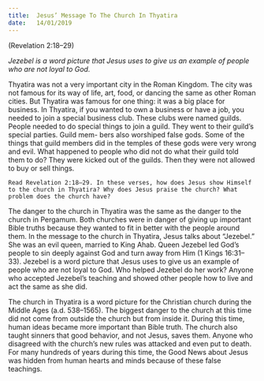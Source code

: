 ```yaml
---
title:  Jesus’ Message To The Church In Thyatira
date:   14/01/2019
---
```


(Revelation 2:18–29)

_Jezebel is a word picture that Jesus uses to give us an example of people who are not loyal to God._

Thyatira was not a very important city in the Roman Kingdom. The city was not famous for its way of life, art, food, or dancing the same as other Roman cities. But Thyatira was famous for one thing: it was a big place for business. In Thyatira, if you wanted to own a business or have a job, you needed to join a special business club. These clubs were named guilds. People needed to do special things to join a guild. They went to their guild’s special parties. Guild mem- bers also worshiped false gods. Some of the things that guild members did in the temples of these gods were very wrong and evil. What happened to people who did not do what their guild told them to do? They were kicked out of the guilds. Then they were not allowed to buy or sell things.

`Read Revelation 2:18–29. In these verses, how does Jesus show Himself to the church in Thyatira? Why does Jesus praise the church? What problem does the church have?`

The danger to the church in Thyatira was the same as the danger to the church in Pergamum. Both churches were in danger of giving up important Bible truths because they wanted to fit in better with the people around them. In the message to the church in Thyatira, Jesus talks about “Jezebel.” She was an evil queen, married to King Ahab. Queen Jezebel led God’s people to sin deeply against God and turn away from Him (1 Kings 16:31–33). Jezebel is a word picture that Jesus uses to give us an example of people who are not loyal to God. Who helped Jezebel do her work? Anyone who accepted Jezebel’s teaching and showed other people how to live and act the same as she did.

The church in Thyatira is a word picture for the Christian church during the Middle Ages (a.d. 538–1565). The biggest danger to the church at this time did not come from outside the church but from inside it. During this time, human ideas became more important than Bible truth. The church also taught sinners that good behavior, and not Jesus, saves them. Anyone who disagreed with the church’s new rules was attacked and even put to death. For many hundreds of years during this time, the Good News about Jesus was hidden from human hearts and minds because of these false teachings.